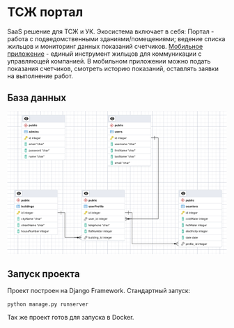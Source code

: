 # ТСЖ портал
SaaS решение для ТСЖ и УК. Экосистема включает в себя:
Портал - работа с подведомственными зданиями/помещениями; ведение списка жильцов и мониторинг данных показаний счетчиков.
[Мобильное приложение](https://github.com/kikirilll/tsj_mobile) - единый инструмент жильцов для коммуникации с управляющей компанией. В мобильном приложении можно подать показания счетчиков, смотреть историю показаний, оставлять заявки на выполнение работ.

## База данных
![image](./db_artifacts/schema.png)

## Запуск проекта
Проект построен на Django Framework. Стандартный запуск:
```
python manage.py runserver
```

Так же проект готов для запуска в Docker.